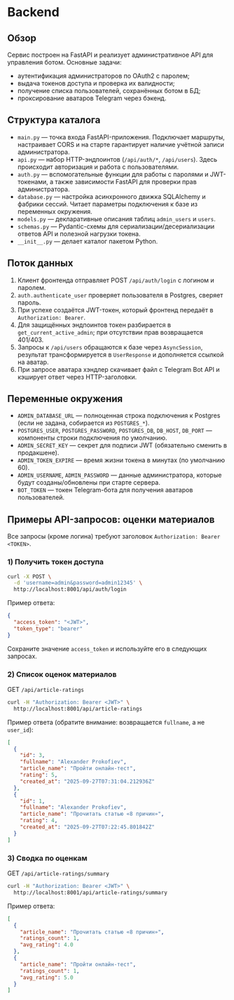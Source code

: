 # Backend

## Обзор
Сервис построен на FastAPI и реализует административное API для управления ботом. Основные задачи:
- аутентификация администраторов по OAuth2 с паролем;
- выдача токенов доступа и проверка их валидности;
- получение списка пользователей, сохранённых ботом в БД;
- проксирование аватаров Telegram через бэкенд.

## Структура каталога
- `main.py` — точка входа FastAPI-приложения. Подключает маршруты, настраивает CORS и на старте гарантирует наличие учётной записи администратора.
- `api.py` — набор HTTP-эндпоинтов (`/api/auth/*`, `/api/users`). Здесь происходит авторизация и работа с пользователями.
- `auth.py` — вспомогательные функции для работы с паролями и JWT-токенами, а также зависимости FastAPI для проверки прав администратора.
- `database.py` — настройка асинхронного движка SQLAlchemy и фабрики сессий. Читает параметры подключения к базе из переменных окружения.
- `models.py` — декларативные описания таблиц `admin_users` и `users`.
- `schemas.py` — Pydantic-схемы для сериализации/десериализации ответов API и полезной нагрузки токена.
- `__init__.py` — делает каталог пакетом Python.

## Поток данных
1. Клиент фронтенда отправляет POST `/api/auth/login` с логином и паролем.
2. `auth.authenticate_user` проверяет пользователя в Postgres, сверяет пароль.
3. При успехе создаётся JWT-токен, который фронтенд передаёт в `Authorization: Bearer`.
4. Для защищённых эндпоинтов токен разбирается в `get_current_active_admin`; при отсутствии прав возвращается 401/403.
5. Запросы к `/api/users` обращаются к базе через `AsyncSession`, результат трансформируется в `UserResponse` и дополняется ссылкой на аватар.
6. При запросе аватара хэндлер скачивает файл с Telegram Bot API и кэширует ответ через HTTP-заголовки.

## Переменные окружения
- `ADMIN_DATABASE_URL` — полноценная строка подключения к Postgres (если не задана, собирается из `POSTGRES_*`).
- `POSTGRES_USER`, `POSTGRES_PASSWORD`, `POSTGRES_DB`, `DB_HOST`, `DB_PORT` — компоненты строки подключения по умолчанию.
- `ADMIN_SECRET_KEY` — секрет для подписи JWT (обязательно сменить в продакшене).
- `ADMIN_TOKEN_EXPIRE` — время жизни токена в минутах (по умолчанию 60).
- `ADMIN_USERNAME`, `ADMIN_PASSWORD` — данные администратора, которые будут созданы/обновлены при старте сервера.
- `BOT_TOKEN` — токен Telegram-бота для получения аватаров пользователей.



## Примеры API-запросов: оценки материалов

Все запросы (кроме логина) требуют заголовок `Authorization: Bearer <TOKEN>`.

### 1) Получить токен доступа

```bash
curl -X POST \
  -d 'username=admin&password=admin12345' \
  http://localhost:8001/api/auth/login
```

Пример ответа:

```json
{
  "access_token": "<JWT>",
  "token_type": "bearer"
}
```

Сохраните значение `access_token` и используйте его в следующих запросах.

### 2) Список оценок материалов

GET `/api/article-ratings`

```bash
curl -H "Authorization: Bearer <JWT>" \
  http://localhost:8001/api/article-ratings
```

Пример ответа (обратите внимание: возвращается `fullname`, а не `user_id`):

```json
[
  {
    "id": 3,
    "fullname": "Alexander Prokofiev",
    "article_name": "Пройти онлайн-тест",
    "rating": 5,
    "created_at": "2025-09-27T07:31:04.212936Z"
  },
  {
    "id": 1,
    "fullname": "Alexander Prokofiev",
    "article_name": "Прочитать статью «8 причин»",
    "rating": 4,
    "created_at": "2025-09-27T07:22:45.801842Z"
  }
]
```

### 3) Сводка по оценкам

GET `/api/article-ratings/summary`

```bash
curl -H "Authorization: Bearer <JWT>" \
  http://localhost:8001/api/article-ratings/summary
```

Пример ответа:

```json
[
  {
    "article_name": "Прочитать статью «8 причин»",
    "ratings_count": 1,
    "avg_rating": 4.0
  },
  {
    "article_name": "Пройти онлайн-тест",
    "ratings_count": 1,
    "avg_rating": 5.0
  }
]
```

